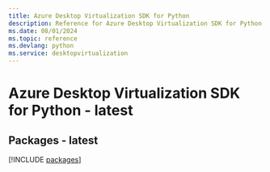 ```yaml
---
title: Azure Desktop Virtualization SDK for Python
description: Reference for Azure Desktop Virtualization SDK for Python
ms.date: 08/01/2024
ms.topic: reference
ms.devlang: python
ms.service: desktopvirtualization
---
```

# Azure Desktop Virtualization SDK for Python - latest
## Packages - latest
[!INCLUDE [packages](desktop-virtualization-index.md)]